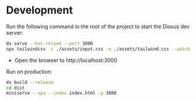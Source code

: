 # Development

Run the following command in the root of the project to start the Dioxus dev server:

```bash
dx serve --hot-reload --port 3000
npx tailwindcss -i ./assets/input.css -o ./assets/tailwind.css --watch
```

- Open the browser to http://localhost:3000

Run on production:
```bash
dx build --release
cd dist
miniserve --spa --index index.html -p 3000
```
